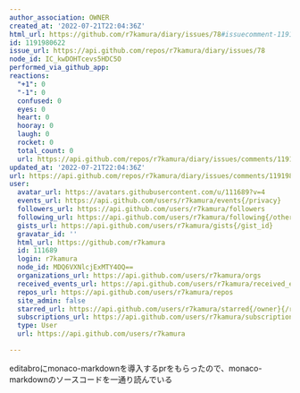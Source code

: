 ```yaml
---
author_association: OWNER
created_at: '2022-07-21T22:04:36Z'
html_url: https://github.com/r7kamura/diary/issues/78#issuecomment-1191980622
id: 1191980622
issue_url: https://api.github.com/repos/r7kamura/diary/issues/78
node_id: IC_kwDOHTcevs5HDC5O
performed_via_github_app: 
reactions:
  "+1": 0
  "-1": 0
  confused: 0
  eyes: 0
  heart: 0
  hooray: 0
  laugh: 0
  rocket: 0
  total_count: 0
  url: https://api.github.com/repos/r7kamura/diary/issues/comments/1191980622/reactions
updated_at: '2022-07-21T22:04:36Z'
url: https://api.github.com/repos/r7kamura/diary/issues/comments/1191980622
user:
  avatar_url: https://avatars.githubusercontent.com/u/111689?v=4
  events_url: https://api.github.com/users/r7kamura/events{/privacy}
  followers_url: https://api.github.com/users/r7kamura/followers
  following_url: https://api.github.com/users/r7kamura/following{/other_user}
  gists_url: https://api.github.com/users/r7kamura/gists{/gist_id}
  gravatar_id: ''
  html_url: https://github.com/r7kamura
  id: 111689
  login: r7kamura
  node_id: MDQ6VXNlcjExMTY4OQ==
  organizations_url: https://api.github.com/users/r7kamura/orgs
  received_events_url: https://api.github.com/users/r7kamura/received_events
  repos_url: https://api.github.com/users/r7kamura/repos
  site_admin: false
  starred_url: https://api.github.com/users/r7kamura/starred{/owner}{/repo}
  subscriptions_url: https://api.github.com/users/r7kamura/subscriptions
  type: User
  url: https://api.github.com/users/r7kamura

---
```

editabroにmonaco-markdownを導入するprをもらったので、monaco-markdownのソースコードを一通り読んでいる